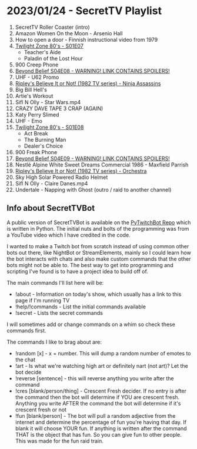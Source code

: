 # 2023/01/24 - SecretTV Playlist

1. SecretTV Roller Coaster (intro)
2. Amazon Women On the Moon - Arsenio Hall 
3. How to open a door - Finnish instructional video from 1979 
4. [Twilight Zone 80's - S01E07](https://en.wikipedia.org/wiki/List_of_The_Twilight_Zone_(1985_TV_series)_episodes)
   - Teacher's Aide
   - Paladin of the Lost Hour 
5. 900 Creep Phone
6. [Beyond Belief S04E08 - WARNING! LINK CONTAINS SPOILERS!](https://en.wikipedia.org/wiki/Beyond_Belief:_Fact_or_Fiction#Season_4_(2002))
7. UHF - U62 Promo
8. [Ripley's Believe It or Not! (1982 TV series) - Ninja Assassins](https://en.wikipedia.org/wiki/Ripley%27s_Believe_It_or_Not!_(1982_TV_series))
9. Big Bill Hell's
10. Artie's Workout
11. Sifl N Olly - Star Wars.mp4
12. CRAZY DAVE TAPE 3 CRAP (AGAIN)
13. Katy Perry Slimed
14. UHF - Emo
15. [Twilight Zone 80's - S01E08](https://en.wikipedia.org/wiki/List_of_The_Twilight_Zone_(1985_TV_series)_episodes)
    - Act Break
    - The Burning Man
    - Dealer's Choice
16. 900 Freak Phone
17. [Beyond Belief S04E09 - WARNING! LINK CONTAINS SPOILERS!](https://en.wikipedia.org/wiki/Beyond_Belief:_Fact_or_Fiction#Season_4_(2002))
18. Nestlé Alpine White Sweet Dreams Commercial 1986 - Maxfield Parrish
19. [Ripley's Believe It or Not! (1982 TV series) - Orchestra](https://en.wikipedia.org/wiki/Ripley%27s_Believe_It_or_Not!_(1982_TV_series))
20. Sky High Solar Powered Radio Helmet
21. Sifl N Olly - Claire Danes.mp4
22. Undertale - Napping with Ghost (outro / raid to another channel)


## Info about SecretTVBot

A public version of SecretTVBot is available on the [PyTwitchBot Repo](https://github.com/awbored/PyTwitchBot) which is written in Python.  The initial nuts and bolts of the programming was from a YouTube video which I have credited in the code.

I wanted to make a Twitch bot from scratch instead of using common other bots out there, like NightBot or StreamElements, mainly so I could learn how the bot interacts with chats and also make custom commands that the other bots might not be able to.  The best way to get into programming and scripting I've found is to have a project idea to build off of.

The main commands I'll list here will be:

 - !about - Information on today's show, which usually has a link to this page if I'm running TV
 - !help/!commands - List the initial commands available
 - !secret - Lists the secret commands

I will sometimes add or change commands on a whim so check these commands first.

The commands I like to brag about are:

 - !random [x] - x = number.  This will dump a random number of emotes to the chat
 - !art - Is what we're watching high art or definitely nart (not art)?  Let the bot decide
 - !reverse [sentence] - this will reverse anything you write after the command
 - !cres [blank/person/thing] - Crescent Fresh decider.  If no entry is after the command then the bot will determine if YOU are crescent fresh.  Anything you write AFTER the command the bot will determine if it's crescent fresh or not
 - !fun [blank/person] - The bot will pull a random adjective from the internet and determine the percentage of fun you're having that day.  If blank it will choose YOUR fun.  If anything is written after the command THAT is the object that has fun.  So you can give fun to other people.  This was made for the fun raid train.
